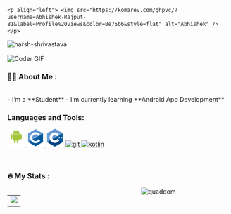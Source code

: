 <h1 align= "center">
   <img src=""https://readme-typing-svg.demolab.com?font=Russo+One&weight=600&size=50&pause=1000&center=true&width=550&height=120&lines=I'm+Abhishek+">
</h1>
  
                                                                                                                                          
                                                                                                                   <p align="left"> <img src="https://komarev.com/ghpvc/?username=Abhishek-Rajput-81&label=Profile%20views&color=0e75b6&style=flat" alt="Abhishek" /> </p>
                                                                                                                                          
<p align="left"> <img src="https://komarev.com/ghpvc/?username=Abhishek-Rajput-81&label=Profile%20views&color=0e75b6&style=flat" alt="harsh-shrivastava" /> </p>


 <img align="center" alt="Coder GIF" height=300 width=400 src="https://thumbs.gfycat.com/EvilNextDevilfish-small.gif" />
<br>                                                                                                                                      
 
### :man_technologist: About Me :     
<br>                                                                                       
-  I’m a **Student**                         
- I’m currently learning **Android App Development**



                                                                                                                                          
<br>
<h3 align="left">Languages and Tools:</h3>
<p align="left"> <a href="https://developer.android.com" target="_blank" rel="noreferrer"> <img src="https://raw.githubusercontent.com/devicons/devicon/master/icons/android/android-original-wordmark.svg" alt="android" width="40" height="40"/> </a> <a href="https://www.cprogramming.com/" target="_blank" rel="noreferrer"> <img src="https://raw.githubusercontent.com/devicons/devicon/master/icons/c/c-original.svg" alt="c" width="40" height="40"/> </a> <a href="https://www.w3schools.com/cpp/" target="_blank" rel="noreferrer"> <img src="https://raw.githubusercontent.com/devicons/devicon/master/icons/cplusplus/cplusplus-original.svg" alt="cplusplus" width="40" height="40"/> </a> <a href="https://git-scm.com/" target="_blank" rel="noreferrer"> <img src="https://www.vectorlogo.zone/logos/git-scm/git-scm-icon.svg" alt="git" width="40" height="40"/> </a>   <a href="https://kotlinlang.org" target="_blank" rel="noreferrer"> <img src="https://www.vectorlogo.zone/logos/kotlinlang/kotlinlang-icon.svg" alt="kotlin" width="40" height="40"/> </a>  </p>
<br>
 

                                                                                                                 
### :fire: My Stats :
<table cellpadding="0">
  <tr style="padding: 0">
    <!-- GitHub Stats Card -->  
    <td valign="top"><img height="200" src="https://github-readme-stats.vercel.app/api?username=Abhishek-Rajput-81&show_icons=true&theme=white#gh-dark-mode-only"/></td>
 <img align="right" width="200" src="https://user-images.githubusercontent.com/4640988/183823966-d59f0532-9746-425b-9367-d039ac24a144.gif" alt="quaddom" /> 
   
  
  </tr>
</table>
                                                                                                                                          
                                                                                                                                       
